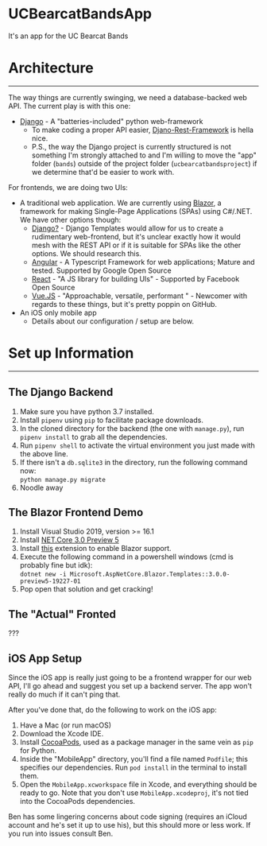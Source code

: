 # UCBearcatBandsApp
It's an app for the UC Bearcat Bands

# Architecture
---
The way things are currently swinging, we need a database-backed web API. The current play is with this one:
- [Django](https://www.djangoproject.com/) - A "batteries-included" python web-framework
  - To make coding a proper API easier, [Djano-Rest-Framework](https://www.django-rest-framework.org/) is hella nice.
  - P.S., the way the Django project is currently structured is not something I'm strongly attached to and I'm willing to move the "app" folder (`bands`) outside of the project folder (`ucbearcatbandsproject`) if we determine that'd be easier to work with.

For frontends, we are doing two UIs:
- A traditional web application. We are currently using [Blazor](https://dotnet.microsoft.com/apps/aspnet/web-apps/client), a framework for making Single-Page Applications (SPAs) using C#/.NET. We have other options though:
  - [Django?](https://docs.djangoproject.com/en/2.2/topics/templates/) - Django Templates would allow for us to create a rudimentary web-frontend, but it's unclear exactly how it would mesh with the REST API or if it is suitable for SPAs like the other options. We should research this.
  - [Angular](https://angular.io/) - A Typescript Framework for web applications; Mature and tested. Supported by Google Open Source
  - [React](https://reactjs.org/) - "A JS library for building UIs" - Supported by Facebook Open Source
  - [Vue.JS](https://vuejs.org/) - "Approachable, versatile, performant " - Newcomer with regards to these things, but it's pretty poppin on GitHub.
- An iOS only mobile app
  - Details about our configuration / setup are below.
  
# Set up Information
---
## The Django Backend
1. Make sure you have python 3.7 installed.
2. Install `pipenv` using `pip` to facilitate package downloads.
3. In the cloned directory for the backend (the one with `manage.py`), run `pipenv install` to grab all the dependencies.
4. Run `pipenv shell` to activate the virtual environment you just made with the above line.
5. If there isn't a `db.sqlite3` in the directory, run the following command now:  
   `python manage.py migrate`
6. Noodle away

## The Blazor Frontend Demo
1. Install Visual Studio 2019, version >= 16.1
2. Install [NET.Core 3.0 Preview 5](https://dotnet.microsoft.com/download/dotnet-core/3.0)
3. Install [this](https://marketplace.visualstudio.com/items?itemName=aspnet.blazor) extension to enable Blazor support.
4. Execute the following command in a powershell windows (cmd is probably fine but idk):  
   `dotnet new -i Microsoft.AspNetCore.Blazor.Templates::3.0.0-preview5-19227-01`
5. Pop open that solution and get cracking!

## The "Actual" Fronted
???

## iOS App Setup
Since the iOS app is really just going to be a frontend wrapper for our web API, I'll go ahead and suggest you set up a backend server. The app won't really do much if it can't ping that.

After you've done that, do the following to work on the iOS app:
1. Have a Mac (or run macOS)
2. Download the Xcode IDE.
3. Install [CocoaPods](https://cocoapods.org), used as a package manager in the same vein as `pip` for Python.
4. Inside the "MobileApp" directory, you'll find a file named `Podfile`; this specifies our dependencies. Run `pod install` in the terminal to install them.
5. Open the `MobileApp.xcworkspace` file in Xcode, and everything should be ready to go. Note that you don't use `MobileApp.xcodeproj`, it's not tied into the CocoaPods dependencies.

Ben has some lingering concerns about code signing (requires an iCloud account and he's set it up to use his), but this should more or less work. If you run into issues consult Ben.
